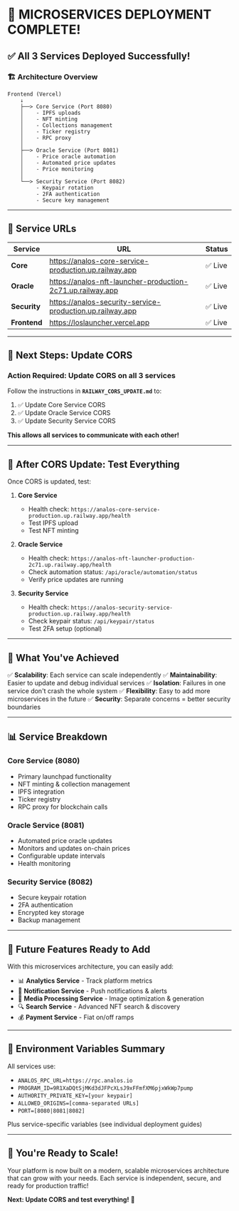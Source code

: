 # 🎉 MICROSERVICES DEPLOYMENT COMPLETE!

## ✅ All 3 Services Deployed Successfully!

### 🏗️ **Architecture Overview**

```
Frontend (Vercel)
    ↓
    ├──> Core Service (Port 8080)
    │    - IPFS uploads
    │    - NFT minting
    │    - Collections management
    │    - Ticker registry
    │    - RPC proxy
    │
    ├──> Oracle Service (Port 8081)
    │    - Price oracle automation
    │    - Automated price updates
    │    - Price monitoring
    │
    └──> Security Service (Port 8082)
         - Keypair rotation
         - 2FA authentication
         - Secure key management
```

---

## 📍 **Service URLs**

| Service | URL | Status |
|---------|-----|--------|
| **Core** | https://analos-core-service-production.up.railway.app | ✅ Live |
| **Oracle** | https://analos-nft-launcher-production-2c71.up.railway.app | ✅ Live |
| **Security** | https://analos-security-service-production.up.railway.app | ✅ Live |
| **Frontend** | https://loslauncher.vercel.app | ✅ Live |

---

## 🔧 **Next Steps: Update CORS**

### **Action Required:** Update CORS on all 3 services

Follow the instructions in **`RAILWAY_CORS_UPDATE.md`** to:

1. ✅ Update Core Service CORS
2. ✅ Update Oracle Service CORS
3. ✅ Update Security Service CORS

**This allows all services to communicate with each other!**

---

## 🧪 **After CORS Update: Test Everything**

Once CORS is updated, test:

1. **Core Service**
   - Health check: `https://analos-core-service-production.up.railway.app/health`
   - Test IPFS upload
   - Test NFT minting

2. **Oracle Service**
   - Health check: `https://analos-nft-launcher-production-2c71.up.railway.app/health`
   - Check automation status: `/api/oracle/automation/status`
   - Verify price updates are running

3. **Security Service**
   - Health check: `https://analos-security-service-production.up.railway.app/health`
   - Check keypair status: `/api/keypair/status`
   - Test 2FA setup (optional)

---

## 🎯 **What You've Achieved**

✅ **Scalability**: Each service can scale independently
✅ **Maintainability**: Easier to update and debug individual services
✅ **Isolation**: Failures in one service don't crash the whole system
✅ **Flexibility**: Easy to add more microservices in the future
✅ **Security**: Separate concerns = better security boundaries

---

## 📊 **Service Breakdown**

### **Core Service** (8080)
- Primary launchpad functionality
- NFT minting & collection management
- IPFS integration
- Ticker registry
- RPC proxy for blockchain calls

### **Oracle Service** (8081)
- Automated price oracle updates
- Monitors and updates on-chain prices
- Configurable update intervals
- Health monitoring

### **Security Service** (8082)
- Secure keypair rotation
- 2FA authentication
- Encrypted key storage
- Backup management

---

## 🚀 **Future Features Ready to Add**

With this microservices architecture, you can easily add:
- 📊 **Analytics Service** - Track platform metrics
- 💬 **Notification Service** - Push notifications & alerts
- 🎨 **Media Processing Service** - Image optimization & generation
- 🔍 **Search Service** - Advanced NFT search & discovery
- 💰 **Payment Service** - Fiat on/off ramps

---

## 📝 **Environment Variables Summary**

All services use:
- `ANALOS_RPC_URL=https://rpc.analos.io`
- `PROGRAM_ID=9R1XaDQtSjMKd3dJFPcXLsJ9xFFmfXM6pjxWkWp7pump`
- `AUTHORITY_PRIVATE_KEY=[your keypair]`
- `ALLOWED_ORIGINS=[comma-separated URLs]`
- `PORT=[8080|8081|8082]`

Plus service-specific variables (see individual deployment guides)

---

## 🎊 **You're Ready to Scale!**

Your platform is now built on a modern, scalable microservices architecture that can grow with your needs. Each service is independent, secure, and ready for production traffic!

**Next: Update CORS and test everything!** 🚀


